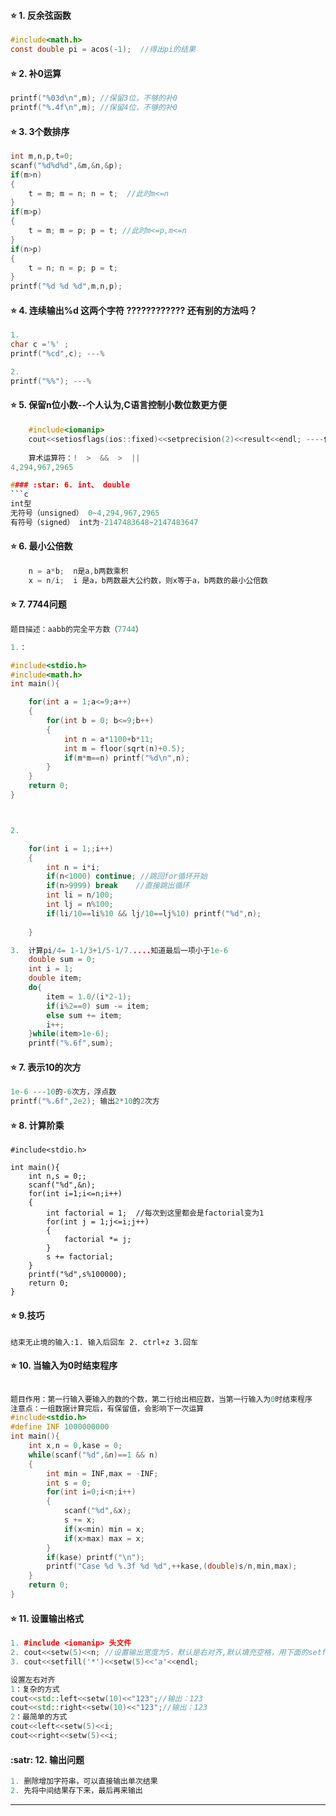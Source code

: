 #### :star: 1. 反余弦函数
```c
#include<math.h>
const double pi = acos(-1);  //得出pi的结果
```
#### :star: 2. 补0运算
```c
printf("%03d\n",m);	//保留3位，不够的补0
printf("%.4f\n",m);	//保留4位，不够的补0
```

#### :star: 3. 3个数排序
```c
int m,n,p,t=0;
scanf("%d%d%d",&m,&n,&p);
if(m>n)
{
	t = m; m = n; n = t;  //此时m<=n 
}
if(m>p)
{
	t = m; m = p; p = t; //此时m<=p,m<=n 
}
if(n>p)
{
	t = n; n = p; p = t; 
}
printf("%d %d %d",m,n,p);
```

#### :star: 4. 连续输出%d 这两个字符 ???????????? 还有别的方法吗？
```c
1.
char c ='%' ;
printf("%cd",c); ---%

2.
printf("%%"); ---%
```

#### :star: 5. 保留n位小数--个人认为,C语言控制小数位数更方便
```c
    #include<iomanip>
    cout<<setiosflags(ios::fixed)<<setprecision(2)<<result<<endl; ----保留2位小数
    
    算术运算符：!  >  &&  >  ||
4,294,967,2965

#### :star: 6. int、 double
```c
int型
无符号（unsigned） 0~4,294,967,2965
有符号（signed） int为-2147483648~2147483647

```

#### :star: 6. 最小公倍数
```c
	n = a*b;  n是a,b两数乘积  
	x = n/i;  i 是a，b两数最大公约数，则x等于a，b两数的最小公倍数
```

#### :star: 7. 7744问题
```c
题目描述：aabb的完全平方数（7744）

1.：

#include<stdio.h>
#include<math.h> 
int main(){

	for(int a = 1;a<=9;a++)
	{
		for(int b = 0; b<=9;b++)
		{
			int n = a*1100+b*11;
			int m = floor(sqrt(n)+0.5);
			if(m*m==n) printf("%d\n",n);
		}
	}
	return 0;
}



2.

	for(int i = 1;;i++)
	{
		int n = i*i;
		if(n<1000) continue; //跳回for循环开始
		if(n>9999) break	//直接跳出循环
		int li = n/100;
		int lj = n%100;
		if(li/10==li%10 && lj/10==lj%10) printf("%d",n);
		
	}

3.  计算pi/4= 1-1/3+1/5-1/7.....知道最后一项小于1e-6
	double sum = 0;
	int i = 1;
	double item;
	do{
		item = 1.0/(i*2-1);
		if(i%2==0) sum -= item;
		else sum += item;
		i++;
	}while(item>1e-6);
	printf("%.6f",sum);

```

#### :star: 7. 表示10的次方
```c
1e-6 ---10的-6次方，浮点数
printf("%.6f",2e2); 输出2*10的2次方
```


#### :star: 8. 计算阶乘
```
#include<stdio.h>

int main(){
	int n,s = 0;;
	scanf("%d",&n);
	for(int i=1;i<=n;i++)
	{
		int factorial = 1;	//每次到这里都会是factorial变为1 
		for(int j = 1;j<=i;j++)
		{
			factorial *= j; 
		}
		s += factorial;
	}
	printf("%d",s%100000);
	return 0;
}
```
#### :star: 9.技巧
```
结束无止境的输入:1. 输入后回车 2. ctrl+z 3.回车
```

#### :star: 10. 当输入为0时结束程序
```c

题目作用：第一行输入要输入的数的个数，第二行给出相应数，当第一行输入为0时结束程序
注意点：一组数据计算完后，有保留值，会影响下一次运算
#include<stdio.h>
#define INF 1000000000
int main(){
	int x,n = 0,kase = 0;
	while(scanf("%d",&n)==1 && n)
	{
		int min = INF,max = -INF;
		int s = 0;
		for(int i=0;i<n;i++)
		{
			scanf("%d",&x);
			s += x;	
			if(x<min) min = x;
			if(x>max) max = x;
		} 
		if(kase) printf("\n");
		printf("Case %d %.3f %d %d",++kase,(double)s/n,min,max);
	}
	return 0;
}

```

#### :star: 11. 设置输出格式
```c++
1. #include <iomanip> 头文件
2. cout<<setw(5)<<n; //设置输出宽度为5，默认是右对齐,默认填充空格，用下面的setfill可以修改填充的字符
3. cout<<setfill('*')<<setw(5)<<'a'<<endl;

设置左右对齐
1：复杂的方式
cout<<std::left<<setw(10)<<"123";//输出：123
cout<<std::right<<setw(10)<<"123";//输出：123
2：最简单的方式        
cout<<left<<setw(5)<<i;
cout<<right<<setw(5)<<i;

```

#### :satr: 12. 输出问题
```c++
1. 删除增加字符串，可以直接输出单次结果
2. 先将中间结果存下来，最后再来输出
```
---
